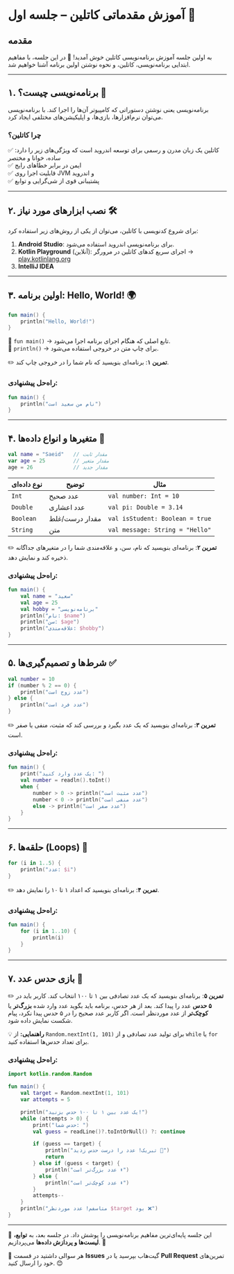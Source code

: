 # **آموزش مقدماتی کاتلین – جلسه اول** 🚀

## **مقدمه**
به اولین جلسه آموزش برنامه‌نویسی کاتلین خوش آمدید! 🎉 در این جلسه، با مفاهیم ابتدایی برنامه‌نویسی، کاتلین، و نحوه نوشتن اولین برنامه آشنا خواهیم شد.

---

## **۱. برنامه‌نویسی چیست؟** 🤔
برنامه‌نویسی یعنی نوشتن دستوراتی که کامپیوتر آن‌ها را اجرا کند. با برنامه‌نویسی می‌توان نرم‌افزارها، بازی‌ها، و اپلیکیشن‌های مختلفی ایجاد کرد.

### **چرا کاتلین؟**
کاتلین یک زبان مدرن و رسمی برای توسعه اندروید است که ویژگی‌های زیر را دارد:
✅ ساده، خوانا و مختصر  
✅ ایمن در برابر خطاهای رایج  
✅ قابلیت اجرا روی JVM و اندروید  
✅ پشتیبانی قوی از شی‌گرایی و توابع  

---

## **۲. نصب ابزارهای مورد نیاز** 🛠️
برای شروع کدنویسی با کاتلین، می‌توان از یکی از روش‌های زیر استفاده کرد:
1. **Android Studio**: برای برنامه‌نویسی اندروید استفاده می‌شود.
2. **Kotlin Playground** (آنلاین): اجرای سریع کدهای کاتلین در مرورگر → [play.kotlinlang.org](https://play.kotlinlang.org)
3. **IntelliJ IDEA** 
---

## **۳. اولین برنامه: Hello, World! 🌍**
```kotlin
fun main() {
    println("Hello, World!")
}
```
🔹 `fun main()` → تابع اصلی که هنگام اجرای برنامه اجرا می‌شود.  
🔹 `println()` → برای چاپ متن در خروجی استفاده می‌شود.

✏️ **تمرین ۱**: برنامه‌ای بنویسید که نام شما را در خروجی چاپ کند.

### **راه‌حل پیشنهادی:**
```kotlin
fun main() {
    println("نام من سعید است")
}
```

---

## **۴. متغیرها و انواع داده‌ها** 📝
```kotlin
val name = "Saeid"   // مقدار ثابت
var age = 25         // مقدار متغیر
age = 26             // مقدار جدید
```

| نوع داده‌ای  | توضیح                 | مثال |
|-------------|----------------------|------|
| `Int`       | عدد صحیح              | `val number: Int = 10` |
| `Double`    | عدد اعشاری            | `val pi: Double = 3.14` |
| `Boolean`   | مقدار درست/غلط        | `val isStudent: Boolean = true` |
| `String`    | متن                   | `val message: String = "Hello"` |

✏️ **تمرین ۲**: برنامه‌ای بنویسید که نام، سن، و علاقه‌مندی شما را در متغیرهای جداگانه ذخیره کند و نمایش دهد.

### **راه‌حل پیشنهادی:**
```kotlin
fun main() {
    val name = "سعید"
    val age = 25
    val hobby = "برنامه‌نویسی"
    println("نام: $name")
    println("سن: $age")
    println("علاقه‌مندی: $hobby")
}
```

---

## **۵. شرط‌ها و تصمیم‌گیری‌ها** ✅
```kotlin
val number = 10
if (number % 2 == 0) {
    println("عدد زوج است")
} else {
    println("عدد فرد است")
}
```

✏️ **تمرین ۳**: برنامه‌ای بنویسید که یک عدد بگیرد و بررسی کند که مثبت، منفی یا صفر است.

### **راه‌حل پیشنهادی:**
```kotlin
fun main() {
    print("یک عدد وارد کنید: ")
    val number = readln().toInt()
    when {
        number > 0 -> println("عدد مثبت است")
        number < 0 -> println("عدد منفی است")
        else -> println("عدد صفر است")
    }
}
```

---

## **۶. حلقه‌ها (Loops)** 🔄
```kotlin
for (i in 1..5) {
    println("عدد: $i")
}
```

✏️ **تمرین ۴**: برنامه‌ای بنویسید که اعداد ۱ تا ۱۰ را نمایش دهد.

### **راه‌حل پیشنهادی:**
```kotlin
fun main() {
    for (i in 1..10) {
        println(i)
    }
}
```

---

## **۷. بازی حدس عدد** 🎯
✏️ **تمرین ۵**: برنامه‌ای بنویسید که یک عدد تصادفی بین ۱ تا ۱۰۰ انتخاب کند. کاربر باید در **۵ حدس** عدد را پیدا کند. بعد از هر حدس، برنامه باید بگوید عدد وارد شده **بزرگ‌تر** یا **کوچک‌تر** از عدد موردنظر است. اگر کاربر عدد صحیح را در ۵ حدس پیدا نکرد، پیام شکست نمایش داده شود.

💡 **راهنمایی:** از `Random.nextInt(1, 101)` برای تولید عدد تصادفی و از `while` یا `for` برای تعداد حدس‌ها استفاده کنید.

### **راه‌حل پیشنهادی:**
```kotlin
import kotlin.random.Random

fun main() {
    val target = Random.nextInt(1, 101)
    var attempts = 5

    println("یک عدد بین ۱ تا ۱۰۰ حدس بزنید!")
    while (attempts > 0) {
        print("حدس شما: ")
        val guess = readLine()?.toIntOrNull() ?: continue

        if (guess == target) {
            println("تبریک! عدد را درست حدس زدید 🎉")
            return
        } else if (guess < target) {
            println("عدد بزرگ‌تر است ⬆️")
        } else {
            println("عدد کوچک‌تر است ⬇️")
        }
        attempts--
    }
    println("متاسفم! عدد موردنظر $target بود ❌")
}
```

---

📌 این جلسه پایه‌ای‌ترین مفاهیم برنامه‌نویسی را پوشش داد. در جلسه بعد، به **توابع، لیست‌ها و پردازش داده‌ها** می‌پردازیم. 🚀

💬 هر سوالی داشتید در قسمت **Issues** گیت‌هاب بپرسید یا در **Pull Request** تمرین‌های خود را ارسال کنید. 😊
